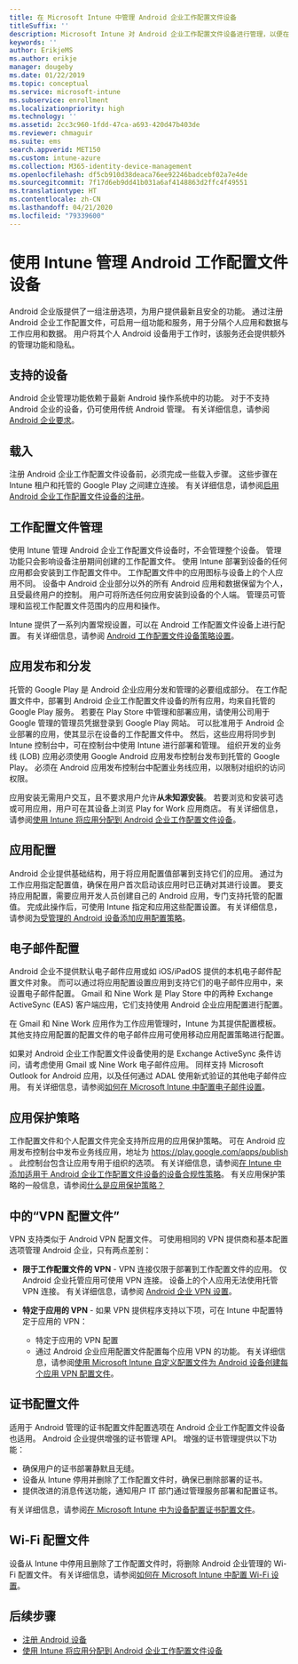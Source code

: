 ```yaml
---
title: 在 Microsoft Intune 中管理 Android 企业工作配置文件设备
titleSuffix: ''
description: Microsoft Intune 对 Android 企业工作配置文件设备进行管理，以便在用户将其个人 Android 设备用于工作时提供其他管理功能和隐私。
keywords: ''
author: ErikjeMS
ms.author: erikje
manager: dougeby
ms.date: 01/22/2019
ms.topic: conceptual
ms.service: microsoft-intune
ms.subservice: enrollment
ms.localizationpriority: high
ms.technology: ''
ms.assetid: 2cc3c960-1fdd-47ca-a693-420d47b403de
ms.reviewer: chmaguir
ms.suite: ems
search.appverid: MET150
ms.custom: intune-azure
ms.collection: M365-identity-device-management
ms.openlocfilehash: df5cb910d38deaca76ee92246badcebf02a7e4de
ms.sourcegitcommit: 7f17d6eb9dd41b031a6af4148863d2ffc4f49551
ms.translationtype: HT
ms.contentlocale: zh-CN
ms.lasthandoff: 04/21/2020
ms.locfileid: "79339600"
---
```

# <a name="manage-android-work-profile-devices-with-intune"></a>使用 Intune 管理 Android 工作配置文件设备

Android 企业版提供了一组注册选项，为用户提供最新且安全的功能。 通过注册 Android 企业工作配置文件，可启用一组功能和服务，用于分隔个人应用和数据与工作应用和数据。 用户将其个人 Android 设备用于工作时，该服务还会提供额外的管理功能和隐私。 

## <a name="supported-devices"></a>支持的设备

Android 企业管理功能依赖于最新 Android 操作系统中的功能。 对于不支持 Android 企业的设备，仍可使用传统 Android 管理。 有关详细信息，请参阅 [Android 企业要求](https://support.google.com/work/android/answer/6174145?hl=en&ref_topic=6151012)。

## <a name="onboarding"></a>载入

注册 Android 企业工作配置文件设备前，必须完成一些载入步骤。 这些步骤在 Intune 租户和托管的 Google Play 之间建立连接。 有关详细信息，请参阅[启用 Android 企业工作配置文件设备的注册](android-work-profile-enroll.md)。

## <a name="work-profile-management"></a>工作配置文件管理

使用 Intune 管理 Android 企业工作配置文件设备时，不会管理整个设备。 管理功能只会影响设备注册期间创建的工作配置文件。 使用 Intune 部署到设备的任何应用都会安装到工作配置文件中。 工作配置文件中的应用图标与设备上的个人应用不同。 设备中 Android 企业部分以外的所有 Android 应用和数据保留为个人，且受最终用户的控制。 用户可将所选任何应用安装到设备的个人端。 管理员可管理和监视工作配置文件范围内的应用和操作。

Intune 提供了一系列内置常规设置，可以在 Android 工作配置文件设备上进行配置。 有关详细信息，请参阅 [Android 工作配置文件设备策略设置](../protect/compliance-policy-create-android-for-work.md)。

## <a name="app-publishing-and-distribution"></a>应用发布和分发

托管的 Google Play 是 Android 企业应用分发和管理的必要组成部分。 在工作配置文件中，部署到 Android 企业工作配置文件设备的所有应用，均来自托管的 Google Play 服务。 若要在 Play Store 中管理和部署应用，请使用公司用于 Google 管理的管理员凭据登录到 Google Play 网站。 可以批准用于 Android 企业部署的应用，使其显示在设备的工作配置文件中。 然后，这些应用将同步到 Intune 控制台中，可在控制台中使用 Intune 进行部署和管理。 组织开发的业务线 (LOB) 应用必须使用 Google Android 应用发布控制台发布到托管的 Google Play。 必须在 Android 应用发布控制台中配置业务线应用，以限制对组织的访问权限。

应用安装无需用户交互，且不要求用户允许**从未知源安装**。 若要浏览和安装可选或可用应用，用户可在其设备上浏览 Play for Work 应用商店。 有关详细信息，请参阅[使用 Intune 将应用分配到 Android 企业工作配置文件设备](../apps/apps-add-android-for-work.md)。

## <a name="app-configuration"></a>应用配置

Android 企业提供基础结构，用于将应用配置值部署到支持它们的应用。 通过为工作应用指定配置值，确保在用户首次启动该应用时已正确对其进行设置。 要支持应用配置，需要应用开发人员创建自己的 Android 应用，专门支持托管的配置值。 完成此操作后，可使用 Intune 指定和应用这些配置设置。 有关详细信息，请参阅[为受管理的 Android 设备添加应用配置策略](../apps/app-configuration-policies-use-android.md)。

## <a name="email-configuration"></a>电子邮件配置

Android 企业不提供默认电子邮件应用或如 iOS/iPadOS 提供的本机电子邮件配置文件对象。 而可以通过将应用配置设置应用到支持它们的电子邮件应用中，来设置电子邮件配置。 Gmail 和 Nine Work 是 Play Store 中的两种 Exchange ActiveSync (EAS) 客户端应用，它们支持使用 Android 企业应用配置进行配置。

在 Gmail 和 Nine Work 应用作为工作应用管理时，Intune 为其提供配置模板。 其他支持应用配置的配置文件的电子邮件应用可使用移动应用配置策略进行配置。

如果对 Android 企业工作配置文件设备使用的是 Exchange ActiveSync 条件访问，请考虑使用 Gmail 或 Nine Work 电子邮件应用。 同样支持 Microsoft Outlook for Android 应用，以及任何通过 ADAL 使用新式验证的其他电子邮件应用。 有关详细信息，请参阅[如何在 Microsoft Intune 中配置电子邮件设置](../configuration/email-settings-configure.md)。

## <a name="app-protection-policies"></a>应用保护策略

工作配置文件和个人配置文件完全支持所应用的应用保护策略。 可在 Android 应用发布控制台中发布业务线应用，地址为 https://play.google.com/apps/publish 。 此控制台包含让应用专用于组织的选项。 有关详细信息，请参阅[在 Intune 中添加适用于 Android 企业工作配置文件设备的设备合规性策略](../protect/compliance-policy-create-android-for-work.md)。 有关应用保护策略的一般信息，请参阅[什么是应用保护策略？](../apps/app-protection-policy.md)

## <a name="vpn-profiles"></a>中的“VPN 配置文件”

VPN 支持类似于 Android VPN 配置文件。 可使用相同的 VPN 提供商和基本配置选项管理 Android 企业，只有两点差别：

- **限于工作配置文件的 VPN** - VPN 连接仅限于部署到工作配置文件的应用。 仅 Android 企业托管应用可使用 VPN 连接。 设备上的个人应用无法使用托管 VPN 连接。 有关详细信息，请参阅 [Android 企业 VPN 设置](../configuration/vpn-settings-android-enterprise.md)。

- **特定于应用的 VPN** - 如果 VPN 提供程序支持以下项，可在 Intune 中配置特定于应用的 VPN：
  - 特定于应用的 VPN 配置
  - 通过 Android 企业应用配置文件配置每个应用 VPN 的功能。
  有关详细信息，请参阅[使用 Microsoft Intune 自定义配置文件为 Android 设备创建每个应用 VPN 配置文件](../configuration/android-pulse-secure-per-app-vpn.md)。

## <a name="certificate-profiles"></a>证书配置文件

适用于 Android 管理的证书配置文件配置选项在 Android 企业工作配置文件设备也适用。 Android 企业提供增强的证书管理 API。 增强的证书管理提供以下功能：

- 确保用户的证书部署静默且无缝。
- 设备从 Intune 停用并删除了工作配置文件时，确保已删除部署的证书。
- 提供改进的消息传送功能，通知用户 IT 部门通过管理服务部署和配置证书。

有关详细信息，请参阅[在 Microsoft Intune 中为设备配置证书配置文件](../protect/certificates-configure.md)。

## <a name="wi-fi-profiles"></a>Wi-Fi 配置文件

设备从 Intune 中停用且删除了工作配置文件时，将删除 Android 企业管理的 Wi-Fi 配置文件。 有关详细信息，请参阅[如何在 Microsoft Intune 中配置 Wi-Fi 设置](../configuration/wi-fi-settings-configure.md)。

## <a name="next-steps"></a>后续步骤
- [注册 Android 设备](android-enroll.md)
- [使用 Intune 将应用分配到 Android 企业工作配置文件设备](../apps/apps-add-android-for-work.md)
